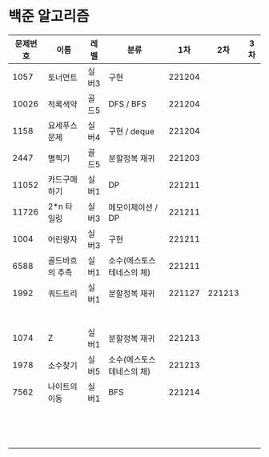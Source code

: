 # 백준 알고리즘

| 문제번호 | 이름            | 레벨  | 분류                      | 1차    | 2차    | 3차  |
| -------- | --------------- | ----- | ------------------------- | ------ | ------ | ---- |
| 1057     | 토너먼트        | 실버3 | 구현                      | 221204 |        |      |
| 10026    | 적록색약        | 골드5 | DFS / BFS                 | 221204 |        |      |
| 1158     | 요세푸스문제    | 실버4 | 구현 / deque              | 221204 |        |      |
| 2447     | 별찍기          | 골드5 | 분할정복 재귀             | 221203 |        |      |
| 11052    | 카드구매하기    | 실버1 | DP                        | 221211 |        |      |
| 11726    | 2*n 타일링      | 실버3 | 메모이제이션 / DP         | 221211 |        |      |
| 1004     | 어린왕자        | 실버3 | 구현                      | 221211 |        |      |
| 6588     | 골드바흐의 추측 | 실버1 | 소수(에스토스테네스의 체) | 221211 |        |      |
| 1992     | 쿼드트리        | 실버1 | 분할정복 재귀             | 221127 | 221213 |      |
|          |                 |       |                           |        |        |      |
|          |                 |       |                           |        |        |      |
|          |                 |       |                           |        |        |      |
|          |                 |       |                           |        |        |      |
|          |                 |       |                           |        |        |      |
|          |                 |       |                           |        |        |      |
| 1074     | Z               | 실버1 | 분할정복 재귀             | 221213 |        |      |
| 1978     | 소수찾기        | 실버5 | 소수(에스토스테네스의 체) | 221213 |        |      |
| 7562     | 나이트의 이동   | 실버1 | BFS                       | 221214 |        |      |
|          |                 |       |                           |        |        |      |
|          |                 |       |                           |        |        |      |
|          |                 |       |                           |        |        |      |
|          |                 |       |                           |        |        |      |
|          |                 |       |                           |        |        |      |
|          |                 |       |                           |        |        |      |
|          |                 |       |                           |        |        |      |
|          |                 |       |                           |        |        |      |
|          |                 |       |                           |        |        |      |
|          |                 |       |                           |        |        |      |
|          |                 |       |                           |        |        |      |
|          |                 |       |                           |        |        |      |
|          |                 |       |                           |        |        |      |
|          |                 |       |                           |        |        |      |

